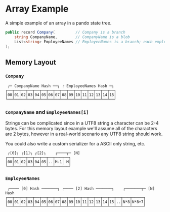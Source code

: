 # Array Example

A simple example of an array in a pando state tree.

```csharp
public record Company(         // Company is a branch
    string CompanyName,        // CompanyName is a blob
    List<string> EmployeeNames // EmployeeNames is a branch; each employee name is a blob
);
```

## Memory Layout

### `Company`

```
 ┌─ CompanyName Hash ──┐ ┌ EmployeeNames Hash ─┐
┌──┬──┬──┬──┬──┬──┬──┬──┬──┬──┬──┬──┬──┬──┬──┬──┐
│00│01│02│03│04│05│06│07│08│09│10│11│12│13│14│15│
└──┴──┴──┴──┴──┴──┴──┴──┴──┴──┴──┴──┴──┴──┴──┴──┘
```

### `CompanyName` and `EmployeeNames[i]`

Strings can be complicated since in a UTF8 string a character can be 2-4 bytes. For this memory layout example we'll
assume all of the characters are 2 bytes, however in a real-world scenario any UTF8 string should work.

You could also write a custom serializer for a ASCII only string, etc.

```
 ┌[0]┐ ┌[1]┐ ┌[2]┐    ┌────┬─ [N]
┌──┬──┬──┬──┬──┬──┬──┬───┬──┐
│00│01│02│03│04│05│..│M-1│ M│
└──┴──┴──┴──┴──┴──┴──┴───┴──┘
```

### `EmployeeNames`

```
 ┌──── [0] Hash ───────┐ ┌──── [2] Hash ───────┐    ┌───────┬─ [N] Hash
┌──┬──┬──┬──┬──┬──┬──┬──┬──┬──┬──┬──┬──┬──┬──┬──┬──┬───┬─────┐
│00│01│02│03│04│05│06│07│08│09│10│11│12│13│14│15│..│N*8│N*8+7│
└──┴──┴──┴──┴──┴──┴──┴──┴──┴──┴──┴──┴──┴──┴──┴──┴──┴───┴─────┘
```
